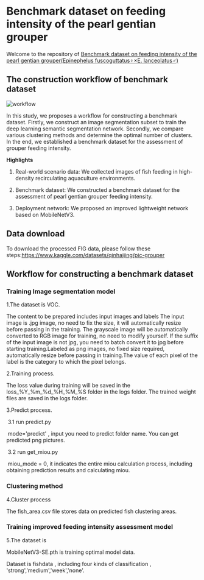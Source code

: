 # **Benchmark dataset on feeding intensity of the pearl gentian grouper**

Welcome to the repository of [Benchmark dataset on feeding intensity of the pearl gentian grouper(Epinephelus fuscoguttatus♀×E. lanceolatus♂)](https://doi.org/10.1016/j.aqrep.2025.102641)



## The construction workflow of benchmark dataset
![workflow](https://ars.els-cdn.com/content/image/1-s2.0-S2352513425000274-gr5_lrg.jpg)




In this study, we proposes a workflow for constructing a benchmark dataset. Firstly, we construct an image segmentation subset to train the deep learning semantic segmentation network. Secondly, we compare various clustering methods and determine the optimal number of clusters. In the end, we established a benchmark dataset for the assessment of grouper feeding intensity.

**Highlights**

1. Real-world scenario data: We collected images of fish feeding in high-density recirculating aquaculture environments. 

2. Benchmark dataset: We constructed a benchmark dataset for the assessment of pearl gentian grouper feeding intensity.

3. Deployment network: We proposed an improved lightweight network based on MobileNetV3.



## Data download

To download the processed FIG data, please follow these steps:https://www.kaggle.com/datasets/qinhaijing/pic-grouper

## Workflow for constructing a benchmark dataset

### Training Image segmentation model

1.The dataset is  VOC.

The content to be prepared includes input images and labels
The input image is .jpg image, no need to fix the size, it will automatically resize before passing in the training.
The grayscale image will be automatically converted to RGB image for training, no need to modify yourself. If the suffix of the input image is not jpg, you need to batch convert it to jpg before starting training.Labeled as png images, no fixed size required, automatically resize before passing in training.The value of each pixel of the label is the category to which the pixel belongs.

2.Training process.

The loss value during training will be saved in the loss_%Y_%m_%d_%H_%M_%S folder in the logs folder. The trained weight files are saved in the logs folder.

3.Predict process.

​	3.1 run predict.py

​		mode='predict' , input you need to predict folder name. You can get predicted png pictures.

​	3.2 run get_miou.py

​		miou_mode = 0, it indicates the entire miou calculation process, including obtaining prediction results and calculating miou.

### Clustering method

4.Cluster process

The fish_area.csv file stores data on predicted fish clustering areas.

### Training improved feeding intensity assessment model

5.The dataset is 

MobileNetV3-SE.pth is training optimal model data.

Dataset is fishdata , including four kinds of classification , 'strong','medium','week','none'.
